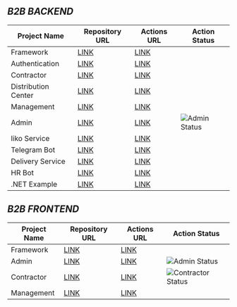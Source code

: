 ## *B2B BACKEND*
| Project Name | Repository URL | Actions URL | Action Status |
|-----------------|----------------|-------------|-------------|
| Framework | [LINK](https://github.com/st-macarons/st-framework) | [LINK](https://github.com/st-macarons/st-framework/actions) | 
| Authentication | [LINK](https://github.com/st-macarons/st-b2b-authentication-service) | [LINK](https://github.com/st-macarons/st-b2b-authentication-service/actions) |
| Contractor | [LINK](https://github.com/st-macarons/st-b2b-contractor) | [LINK](https://github.com/st-macarons/st-b2b-contractor/actions) |
| Distribution Center | [LINK](https://github.com/st-macarons/st-b2b-distribution-center) | [LINK](https://github.com/st-macarons/st-b2b-distribution-center/actions) |
| Management | [LINK](https://github.com/st-macarons/st-b2b-management) | [LINK](https://github.com/st-macarons/st-b2b-management/actions) |
| Admin | [LINK](https://github.com/st-macarons/st-b2b-admin) | [LINK](https://github.com/st-macarons/st-b2b-admin/actions) | ![Admin Status](https://github.com/st-macarons/st-b2b-admin/actions/workflows/docker-image-pipeline.yaml/badge.svg) |
| Iiko Service | [LINK](https://github.com/st-macarons/st-b2b-iiko-service) | [LINK](https://github.com/st-macarons/st-b2b-iiko-service/actions) |
| Telegram Bot | [LINK](https://github.com/st-macarons/st-telegram-bot) | [LINK](https://github.com/st-macarons/st-telegram-bot/actions) |
| Delivery Service | [LINK](https://github.com/st-macarons/st-b2b-delivery-service) | [LINK](https://github.com/st-macarons/st-b2b-delivery-service/actions) |
| HR Bot | [LINK](https://github.com/st-macarons/st-hr-bot) | [LINK](https://github.com/st-macarons/st-hr-bot/actions) |
| .NET Example | [LINK](https://github.com/st-macarons/st-cicd-dotnet-example) | [LINK](https://github.com/st-macarons/st-cicd-dotnet-example/actions) |

## *B2B FRONTEND*
| Project Name | Repository URL | Actions URL | Action Status |
|-----------------|----------------|-------------|-------------|
| Framework | [LINK](https://github.com/st-macarons/st-b2b-framework-ui) | [LINK](https://github.com/st-macarons/st-b2b-framework-ui/actions) |
| Admin | [LINK](https://github.com/st-macarons/st-b2b-admin-ui) | [LINK](https://github.com/st-macarons/st-b2b-admin-ui/actions) | ![Admin Status](https://github.com/st-macarons/st-b2b-admin-ui/actions/workflows/docker-image-pipeline.yaml/badge.svg) |
| Contractor | [LINK](https://github.com/st-macarons/st-b2b-contractor-ui) | [LINK](https://github.com/st-macarons/st-b2b-contractor-ui/actions) | ![Contractor Status](https://github.com/st-macarons/st-b2b-contractor-ui/actions/workflows/docker-image-pipeline.yaml/badge.svg) |
| Management | [LINK](https://github.com/st-macarons/st-b2b-management-ui) | [LINK](https://github.com/st-macarons/st-b2b-management-ui/actions) |
